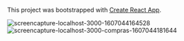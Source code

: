 This project was bootstrapped with [Create React App](https://github.com/facebook/create-react-app).

![screencapture-localhost-3000-1607044164528](https://user-images.githubusercontent.com/61637107/101108911-35939700-359b-11eb-8e61-eb1412c5553c.png)
![screencapture-localhost-3000-compras-1607044181644](https://user-images.githubusercontent.com/61637107/101108923-39bfb480-359b-11eb-8200-c931da980a4e.png)

